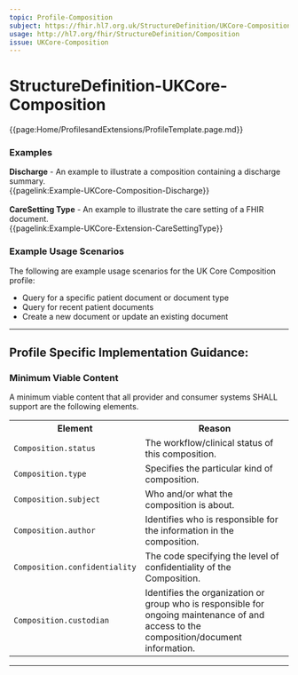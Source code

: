 ```yaml
---
topic: Profile-Composition
subject: https://fhir.hl7.org.uk/StructureDefinition/UKCore-Composition
usage: http://hl7.org/fhir/StructureDefinition/Composition
issue: UKCore-Composition
---
```


# StructureDefinition-UKCore-Composition

<nocheck>
{{page:Home/ProfilesandExtensions/ProfileTemplate.page.md}}

<div id="Examples" class="tabcontent">
  <h3>Examples</h3>
  <b>Discharge</b> - An example to illustrate a composition containing a discharge summary.<br/>
{{pagelink:Example-UKCore-Composition-Discharge}}
<br/><br/>
<b>CareSetting Type</b> - An example to illustrate the care setting of a FHIR document.<br/>
{{pagelink:Example-UKCore-Extension-CareSettingType}}
</div>
</nocheck>

### Example Usage Scenarios ###
The following are example usage scenarios for the UK Core Composition profile:

- Query for a specific patient document or document type
- Query for recent patient documents
- Create a new document or update an existing document 

<hr class="thickline">

## Profile Specific Implementation Guidance: ##

<h3> Minimum Viable Content</h3>

A minimum viable content that all provider and consumer systems SHALL support are the following elements.

<table class="assets" title="Minimum Viable Content list">
<tr>
<th class="width30">Element</th>
<th class="width70">Reason</th>
</tr>
<tr>
<td><code>Composition.status</code></td>
<td>The workflow/clinical status of this composition.</td>
</tr>
<tr>
<td><code>Composition.type</code></td>
<td>Specifies the particular kind of composition.</td>
</tr>
<tr>
<td><code>Composition.subject</code></td>
<td>Who and/or what the composition is about.</td>
</tr>
<tr>
<td><code>Composition.author</code></td>
<td>Identifies who is responsible for the information in the composition.</td>
</tr>
<tr>
<td><code>Composition.confidentiality</code></td>
<td>The code specifying the level of confidentiality of the Composition.</td>
</tr>
<tr>
<td><code>Composition.custodian</code></td>
<td>Identifies the organization or group who is responsible for ongoing maintenance of and access to the composition/document information.</td>
</tr>
</table>

---
